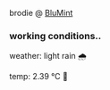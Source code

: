 brodie @ [BluMint](https://www.linkedin.com/company/blumint-io/)

<!--weather_start-->
### working conditions..

weather: light rain 🌧️

temp: 2.39 °C 🧥

<!--weather_end-->
